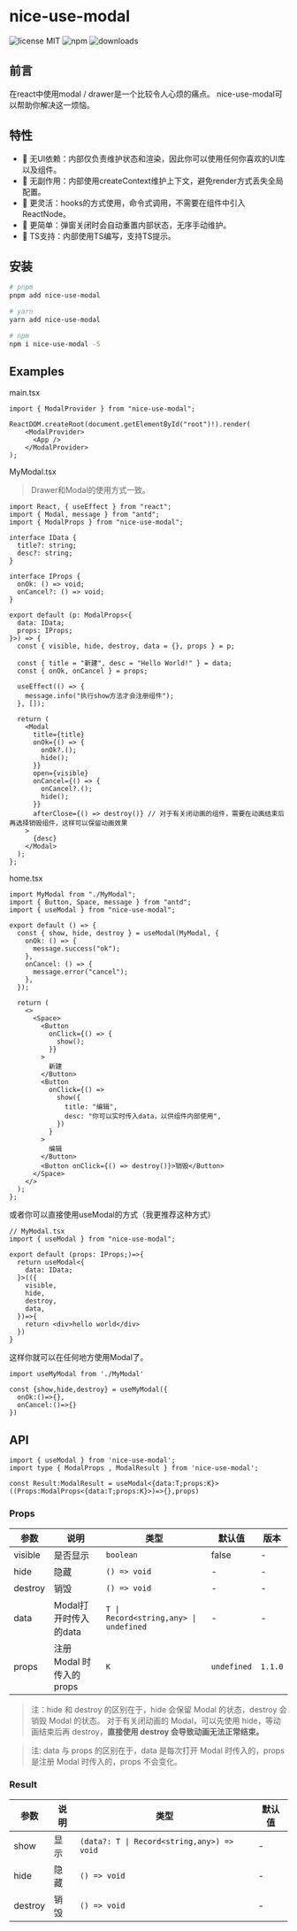 # nice-use-modal

![license MIT](https://badgen.net/npm/license/nice-use-modal)
![npm](https://badgen.net/npm/v/nice-use-modal)
![downloads](https://badgen.net/npm/dt/nice-use-modal?label=downloads)

## 前言

在react中使用modal / drawer是一个比较令人心烦的痛点。
nice-use-modal可以帮助你解决这一烦恼。

## 特性

- 🚀 无UI依赖：内部仅负责维护状态和渲染，因此你可以使用任何你喜欢的UI库以及组件。
- 🚀 无副作用：内部使用createContext维护上下文，避免render方式丢失全局配置。
- 🚀 更灵活：hooks的方式使用，命令式调用，不需要在组件中引入ReactNode。
- 🚀 更简单：弹窗关闭时会自动重置内部状态，无序手动维护。
- 🚀 TS支持：内部使用TS编写，支持TS提示。

## 安装

```sh
# pnpm
pnpm add nice-use-modal

# yarn
yarn add nice-use-modal

# npm
npm i nice-use-modal -S
```

## Examples

main.tsx

```tsx
import { ModalProvider } from "nice-use-modal";

ReactDOM.createRoot(document.getElementById("root")!).render(
    <ModalProvider>
      <App />
    </ModalProvider>
);
```

MyModal.tsx

> Drawer和Modal的使用方式一致。

```tsx
import React, { useEffect } from "react";
import { Modal, message } from "antd";
import { ModalProps } from "nice-use-modal";

interface IData {
  title?: string;
  desc?: string;
}

interface IProps {
  onOk: () => void;
  onCancel?: () => void;
}

export default (p: ModalProps<{
  data: IData;
  props: IProps;
}>) => {
  const { visible, hide, destroy, data = {}, props } = p;

  const { title = "新建", desc = "Hello World!" } = data;
  const { onOk, onCancel } = props;

  useEffect(() => {
    message.info("执行show方法才会注册组件");
  }, []);

  return (
    <Modal
      title={title}
      onOk={() => {
        onOk?.();
        hide();
      }}
      open={visible}
      onCancel={() => {
        onCancel?.();
        hide();
      }}
      afterClose={() => destroy()} // 对于有关闭动画的组件，需要在动画结束后再选择销毁组件，这样可以保留动画效果
    >
      {desc}
    </Modal>
  );
};
```

home.tsx

```tsx
import MyModal from "./MyModal";
import { Button, Space, message } from "antd";
import { useModal } from "nice-use-modal";

export default () => {
  const { show, hide, destroy } = useModal(MyModal, {
    onOk: () => {
      message.success("ok");
    },
    onCancel: () => {
      message.error("cancel");
    },
  });

  return (
    <>
      <Space>
        <Button
          onClick={() => {
            show();
          }}
        >
          新建
        </Button>
        <Button
          onClick={() =>
            show({
              title: "编辑",
              desc: "你可以实时传入data，以供组件内部使用",
            })
          }
        >
          编辑
        </Button>
        <Button onClick={() => destroy()}>销毁</Button>
      </Space>
    </>
  );
};
```

或者你可以直接使用useModal的方式（我更推荐这种方式）

```tsx
// MyModal.tsx
import { useModal } from "nice-use-modal";

export default (props: IProps;)=>{
  return useModal<{
    data: IData;
  }>(({
    visible,
    hide,
    destroy,
    data,
  })=>{
    return <div>hello world</div>
  })
}
```

这样你就可以在任何地方使用Modal了。

```tsx
import useMyModal from './MyModal'

const {show,hide,destroy} = useMyModal({
  onOk:()=>{},
  onCancel:()=>{}
})
```

## API

```tsx
import { useModal } from 'nice-use-modal';
import type { ModalProps , ModalResult } from 'nice-use-modal';

const Result:ModalResult = useModal<{data:T;props:K}>((Props:ModalProps<{data:T;props:K}>)=>{},props)
```

### Props

| 参数    | 说明                      | 类型                                   | 默认值      | 版本    |
| ------- | ------------------------- | -------------------------------------- | ----------- | ------- |
| visible | 是否显示                  | `boolean`                              | false       | -       |
| hide    | 隐藏                      | `() => void`                           | -           | -       |
| destroy | 销毁                      | `() => void`                           | -           | -       |
| data    | Modal打开时传入的data     | `T \| Record<string,any> \| undefined` | -           | -       |
| props   | 注册 Modal 时传入的 props | `K`                                    | `undefined` | `1.1.0` |

> 注：hide 和 destroy 的区别在于，hide 会保留 Modal 的状态，destroy 会销毁 Modal 的状态。
> 对于有关闭动画的 Modal，可以先使用 hide，等动画结束后再 destroy，**直接使用 destroy 会导致动画无法正常结束。**

> 注: data 与 props 的区别在于，data 是每次打开 Modal 时传入的，props 是注册 Modal 时传入的，props 不会变化。

### Result

| 参数    | 说明 | 类型                                       | 默认值 |
| ------- | ---- | ------------------------------------------ | ------ |
| show    | 显示 | `(data?: T \| Record<string,any>) => void` | -      |
| hide    | 隐藏 | `() => void`                               | -      |
| destroy | 销毁 | `() => void`                               | -      |
